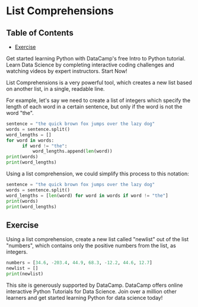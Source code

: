 # List Comprehensions

## Table of Contents

<!-- START doctoc generated TOC please keep comment here to allow auto update -->
<!-- DON'T EDIT THIS SECTION, INSTEAD RE-RUN doctoc TO UPDATE -->

- [Exercise](#exercise)

<!-- END doctoc generated TOC please keep comment here to allow auto update -->

Get started learning Python with DataCamp's free Intro to Python tutorial.
Learn Data Science by completing interactive coding challenges and watching videos by expert instructors.
Start Now!

List Comprehensions is a very powerful tool,
which creates a new list based on another list, in a single, readable line.

For example,
let's say we need to create a list of integers
which specify the length of each word in a certain sentence,
but only if the word is not the word "the".

```python
sentence = "the quick brown fox jumps over the lazy dog"
words = sentence.split()
word_lengths = []
for word in words:
      if word != "the":
          word_lengths.append(len(word))
print(words)
print(word_lengths)
```

Using a list comprehension, we could simplify this process to this notation:

```python
sentence = "the quick brown fox jumps over the lazy dog"
words = sentence.split()
word_lengths = [len(word) for word in words if word != "the"]
print(words)
print(word_lengths)
```

## Exercise

Using a list comprehension,
create a new list called "newlist" out of the list "numbers",
which contains only the positive numbers from the list, as integers.

```python
numbers = [34.6, -203.4, 44.9, 68.3, -12.2, 44.6, 12.7]
newlist = []
print(newlist)
```

This site is generously supported by DataCamp.
DataCamp offers online interactive Python Tutorials for Data Science.
Join over a million other learners and get started learning Python for data science today!
